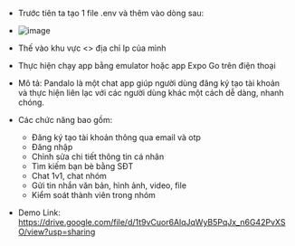 - Trước tiên ta tạo 1 file .env và thêm vào dòng sau:
- ![image](https://github.com/user-attachments/assets/e826b6c5-5618-4fb0-ba8b-0cd541cabf76)
- Thế vào khu vực <> địa chỉ Ip của mình
- Thực hiện chạy app bằng emulator hoặc app Expo Go trên điện thoại


- Mô tả: Pandalo là một chat app giúp người dùng đăng ký tạo tài khoản và thực hiện liên lạc với các người dùng khác một cách dễ dàng, nhanh chóng.
- Các chức năng bao gồm:
  - Đăng ký tạo tài khoản thông qua email và otp
  - Đăng nhập
  - Chỉnh sửa chi tiết thông tin cá nhân
  - Tìm kiếm bạn bè bằng SĐT
  - Chat 1v1, chat nhóm
  - Gửi tin nhắn văn bản, hình ảnh, video, file
  - Kiểm soát thành viên trong nhóm

- Demo Link: https://drive.google.com/file/d/1t9vCuor6AlqJqWyB5PqJx_n6G42PvXSO/view?usp=sharing
